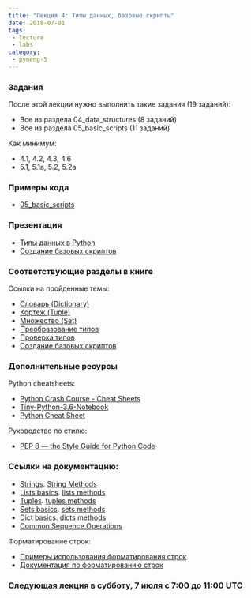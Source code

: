 ```yaml
---
title: "Лекция 4: Типы данных, базовые скрипты"
date: 2018-07-01
tags:
 - lecture
 - labs
category:
 - pyneng-5
---
```



### Задания

После этой лекции нужно выполнить такие задания (19 заданий):

* Все из раздела 04_data_structures (8 заданий)
* Все из раздела 05_basic_scripts (11 заданий)

Как минимум:

* 4.1, 4.2, 4.3, 4.6
* 5.1, 5.1a, 5.2, 5.2a

### Примеры кода

* [05_basic_scripts](https://github.com/pyneng/pyneng-online-jun-oct-2018/tree/master/examples/05_basic_scripts)

### Презентация

* [Типы данных в Python](https://gitpitch.com/natenka/pyneng-slides/py3-data-structures)
* [Создание базовых скриптов](https://gitpitch.com/natenka/pyneng-slides/py3-basic-scripts)


### Соответствующие разделы в книге

Ссылки на пройденные темы:

* [Словарь (Dictionary)](https://natenka.gitbook.io/pyneng/i.-osnovy-python/4.-tipy-dannykh-v-python/slovar-dictionary)
* [Кортеж (Tuple)](https://natenka.gitbook.io/pyneng/i.-osnovy-python/4.-tipy-dannykh-v-python/kortezh-tuple)
* [Множество (Set)](https://natenka.gitbook.io/pyneng/i.-osnovy-python/4.-tipy-dannykh-v-python/mnozhestvo-set)
* [Преобразование типов](https://natenka.gitbook.io/pyneng/i.-osnovy-python/4.-tipy-dannykh-v-python/preobrazovanie-tipov)
* [Проверка типов](https://natenka.gitbook.io/pyneng/i.-osnovy-python/4.-tipy-dannykh-v-python/proverka-tipov)
* [Создание базовых скриптов](https://natenka.gitbook.io/pyneng/i.-osnovy-python/5.-sozdanie-bazovykh-skriptov)

### Дополнительные ресурсы

Python cheatsheets:

* [Python Crash Course - Cheat Sheets](http://ehmatthes.github.io/pcc/cheatsheets/README.html)
* [Tiny-Python-3.6-Notebook](https://github.com/mattharrison/Tiny-Python-3.6-Notebook/blob/master/python.rst)
* [Python Cheat Sheet](https://cdn-images-1.medium.com/max/1600/1*L9O-gn244nJRMIi3RsDbag.png)

Руководство по стилю:

* [PEP 8 — the Style Guide for Python Code](http://pep8.org/)


### Ссылки на документацию:

* [Strings](https://docs.python.org/3/library/stdtypes.html#text-sequence-type-str). [String Methods](https://docs.python.org/3/library/stdtypes.html#string-methods)
* [Lists basics](https://docs.python.org/3/tutorial/introduction.html#lists). [lists methods](https://docs.python.org/3/tutorial/datastructures.html#more-on-lists)
* [Tuples](https://docs.python.org/3/tutorial/datastructures.html#tuples-and-sequences). [tuples methods](https://docs.python.org/3/library/stdtypes.html#tuples)
* [Sets basics](https://docs.python.org/3/tutorial/datastructures.html#sets). [sets methods](https://docs.python.org/3/library/stdtypes.html#set)
* [Dict basics](https://docs.python.org/3/tutorial/datastructures.html#dictionaries). [dicts methods](https://docs.python.org/3/library/stdtypes.html#typesmapping)
* [Common Sequence Operations](https://docs.python.org/3/library/stdtypes.html#typesseq-common)

Форматирование строк:

* [Примеры использования форматирования строк](https://pyformat.info/)
* [Документация по форматированию строк](https://docs.python.org/3/library/string.html#format-string-syntax)


### Следующая лекция в субботу, 7 июля с 7:00 до 11:00 UTC
